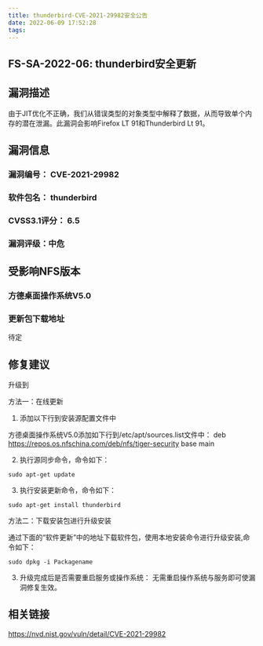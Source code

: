 ```yaml
---
title: thunderbird-CVE-2021-29982安全公告
date: 2022-06-09 17:52:28
tags:
---
```

## FS-SA-2022-06: thunderbird安全更新

## 漏洞描述

由于JIT优化不正确，我们从错误类型的对象类型中解释了数据，从而导致单个内存的潜在泄漏。此漏洞会影响Firefox LT 91和Thunderbird Lt 91。

## 漏洞信息

###    漏洞编号： CVE-2021-29982

###    软件包名： thunderbird

###    CVSS3.1评分： 6.5

###    漏洞评级：中危

## 受影响NFS版本

###    方德桌面操作系统V5.0

### 更新包下载地址

待定

## 修复建议

升级到 

方法一：在线更新

1. 添加以下行到安装源配置文件中

方德桌面操作系统V5.0添加如下行到/etc/apt/sources.list文件中：
deb https://repos.os.nfschina.com/deb/nfs/tiger-security base main

2. 执行源同步命令，命令如下：

```
sudo apt-get update
```

3. 执行安装更新命令，命令如下：

```
sudo apt-get install thunderbird
```

方法二：下载安装包进行升级安装

通过下面的“软件更新”中的地址下载软件包，使用本地安装命令进行升级安装,命令如下：

```
sudo dpkg -i Packagename
```

3. 升级完成后是否需要重启服务或操作系统：
   无需重启操作系统与服务即可使漏洞修复生效。

## 相关链接

https://nvd.nist.gov/vuln/detail/CVE-2021-29982
